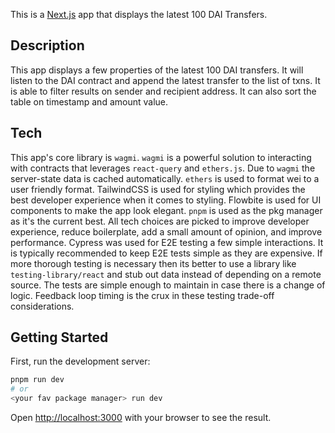 This is a [Next.js](https://nextjs.org/) app that displays the latest 100 DAI Transfers.

## Description

This app displays a few properties of the latest 100 DAI transfers. It will listen to the DAI contract and append the latest transfer to the list of txns. It is able to filter results on sender and recipient address. It can also sort the table on timestamp and amount value.

## Tech

This app's core library is `wagmi`. `wagmi` is a powerful solution to interacting with contracts that leverages `react-query` and `ethers.js`. Due to `wagmi` the server-state data is cached automatically. `ethers` is used to format wei to a user friendly format. TailwindCSS is used for styling which provides the best developer experience when it comes to styling. Flowbite is used for UI components to make the app look elegant. `pnpm` is used as the pkg manager as it's the current best. All tech choices are picked to improve developer experience, reduce boilerplate, add a small amount of opinion, and improve performance. Cypress was used for E2E testing a few simple interactions. It is typically recommended to keep E2E tests simple as they are expensive. If more thorough testing is necessary then its better to use a library like `testing-library/react` and stub out data instead of depending on a remote source. The tests are simple enough to maintain in case there is a change of logic. Feedback loop timing is the crux in these testing trade-off considerations.

## Getting Started

First, run the development server:

```bash
pnpm run dev
# or
<your fav package manager> run dev
```

Open [http://localhost:3000](http://localhost:3000) with your browser to see the result.
